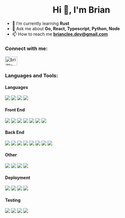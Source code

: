 <h1 align="center">Hi 👋, I'm Brian</h1>

<!-- - 🔭 I’m currently working on [Bookboxd](https://github.com/brianclee-gh/bookboxd) -->
<!-- - 👯 I’m looking to collaborate on [WoW MPlus Guide](https://github.com/brianclee-gh/wow-mplus) -->
- 🌱 I’m currently learning **Rust**
- 💬 Ask me about **Go, React, Typescript, Python, Node**
- 📫 How to reach me **brianclee.dev@gmail.com**
<!-- - 👨‍💻 All of my projects are available at [to be added!](to be added!) -->
<!-- - 📝 I regularly write articles on [dev.to/](dev.to/) -->

<!-- - 📄 Know about my experiences [PUT IN HERE](PUT IN HERE) -->

<h3 align="left">Connect with me:</h3>
<p align="left">
<a href="https://linkedin.com/in/brian-lee-548606193" target="blank"><img align="center" src="https://raw.githubusercontent.com/rahuldkjain/github-profile-readme-generator/master/src/images/icons/Social/linked-in-alt.svg" alt="brian-lee-548606193" height="30" width="40" /></a>
</p>

<h3 align="left">Languages and Tools:</h3>
<h4>Languages</h4>
  <span>
      <img src="https://img.shields.io/badge/JavaScript-323330?style=for-the-badge&logo=javascript&logoColor=F7DF1E">
      <img src="https://img.shields.io/badge/python-3670A0?style=for-the-badge&logo=python&logoColor=ffdd54">
      <img src="https://img.shields.io/badge/ruby-%23CC342D.svg?style=for-the-badge&logo=ruby&logoColor=white">
      <img src="https://img.shields.io/badge/Go-00ADD8?style=for-the-badge&logo=go&logoColor=white">
  </span>

<h4>Front End</h4>
  <span>
    <img src="https://img.shields.io/badge/html5-%23E34F26.svg?style=for-the-badge&logo=html5&logoColor=white">
    <img src="https://img.shields.io/badge/css3-%231572B6.svg?style=for-the-badge&logo=css3&logoColor=white">
    <img src="https://img.shields.io/badge/jquery-%230769AD.svg?style=for-the-badge&logo=jquery&logoColor=white">
    <img src="https://img.shields.io/badge/react-%2320232a.svg?style=for-the-badge&logo=react&logoColor=%2361DAFB">
    <img src="https://img.shields.io/badge/redux-%23593d88.svg?style=for-the-badge&logo=redux&logoColor=white">
    <img src="https://img.shields.io/badge/SASS-hotpink.svg?style=for-the-badge&logo=SASS&logoColor=white">
    <img src="https://img.shields.io/badge/webpack-%238DD6F9.svg?style=for-the-badge&logo=webpack&logoColor=black">
<!--     <img src="https://img.shields.io/badge/redux-%23593d88.svg?style=for-the-badge&logo=redux&logoColor=white">  -->
  </span>
<h4>Back End</h4>
  <span>
    <img src="https://img.shields.io/badge/express.js-%23404d59.svg?style=for-the-badge&logo=express&logoColor=%2361DAFB">
    <img src="https://img.shields.io/badge/Gatsby-%23663399.svg?style=for-the-badge&logo=gatsby&logoColor=white">
    <!-- <img src="https://img.shields.io/badge/Insomnia-black?style=for-the-badge&logo=insomnia&logoColor=5849BE"> -->
    <img src="https://img.shields.io/badge/materialui-%230081CB.svg?style=for-the-badge&logo=material-ui&logoColor=white">
    <img src="https://img.shields.io/badge/MongoDB-%234ea94b.svg?style=for-the-badge&logo=mongodb&logoColor=white">
    <img src="https://img.shields.io/badge/mysql-%2300f.svg?style=for-the-badge&logo=mysql&logoColor=white">
    <img src="https://img.shields.io/badge/Next-black?style=for-the-badge&logo=next.js&logoColor=white">
    <img src="https://img.shields.io/badge/node.js-6DA55F?style=for-the-badge&logo=node.js&logoColor=white">
    <img src="https://img.shields.io/badge/postgres-%23316192.svg?style=for-the-badge&logo=postgresql&logoColor=white">
  </span>
<h4>Other</h4>
  <span>
    <img src="https://img.shields.io/badge/git-%23F05033.svg?style=for-the-badge&logo=git&logoColor=white">
    <img src="https://img.shields.io/badge/github-%23121011.svg?style=for-the-badge&logo=github&logoColor=white">
    <img src="https://img.shields.io/badge/NPM-%23000000.svg?style=for-the-badge&logo=npm&logoColor=white">
    <img src="https://img.shields.io/badge/yarn-%232C8EBB.svg?style=for-the-badge&logo=yarn&logoColor=white">
  </span>
<h4>Deployment</h4>
  <span>
    <img src="https://img.shields.io/badge/AWS-%23FF9900.svg?style=for-the-badge&logo=amazon-aws&logoColor=white">
    <img src="https://img.shields.io/badge/firebase-%23039BE5.svg?style=for-the-badge&logo=firebase">
    <img src="https://img.shields.io/badge/nginx-%23009639.svg?style=for-the-badge&logo=nginx&logoColor=white">
    <img src="https://img.shields.io/badge/vercel-%23000000.svg?style=for-the-badge&logo=vercel&logoColor=white">
  </span>
<h4>Testing</h4>
  <span>
    <img src="https://img.shields.io/badge/-Jasmine-%238A4182?style=for-the-badge&logo=Jasmine&logoColor=white">
    <img src="https://img.shields.io/badge/-jest-%23C21325?style=for-the-badge&logo=jest&logoColor=white">
    <img src="https://img.shields.io/badge/-mocha-%238D6748?style=for-the-badge&logo=mocha&logoColor=white">
    <img src="https://img.shields.io/badge/-TestingLibrary-%23E33332?style=for-the-badge&logo=testing-library&logoColor=white">
  </span>
  
 <!-- <h3 align="left">Stats:</h3> -->
  
  <!--[![Brians's GitHub stats](https://github-readme-stats.vercel.app/api?username=brianclee-gh)](https://github.com/anuraghazra/github-readme-stats) -->


